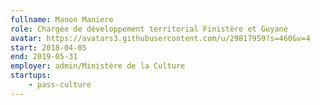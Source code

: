 ```yaml
---
fullname: Manon Maniere
role: Chargée de développement territorial Finistère et Guyane
avatar: https://avatars3.githubusercontent.com/u/29817959?s=460&v=4
start: 2018-04-05
end: 2019-05-31
employer: admin/Ministère de la Culture
startups:
    - pass-culture
---
```

